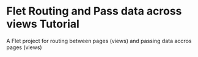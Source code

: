 # Flet Routing and Pass data across views Tutorial
A Flet project for routing between pages (views) and passing data accros pages (views)

